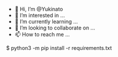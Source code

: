 - 👋 Hi, I’m @Yukinato
- 👀 I’m interested in ...
- 🌱 I’m currently learning ...
- 💞️ I’m looking to collaborate on ...
- 📫 How to reach me ...

<!---
Yukinato/Yukinato is a ✨ special ✨ repository because its `README.md` (this file) appears on your GitHub profile.
You can click the Preview link to take a look at your changes.
--->
$ python3 -m pip install -r requirements.txt
